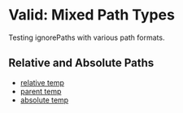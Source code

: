 # Valid: Mixed Path Types

Testing ignorePaths with various path formats.

## Relative and Absolute Paths

- [relative temp](./temp-file.tmp)
- [parent temp](../parent.tmp)
- [absolute temp](/temp/absolute.tmp)

